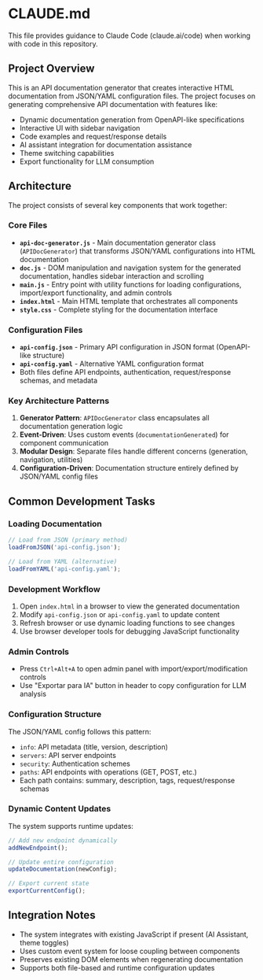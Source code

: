 # CLAUDE.md

This file provides guidance to Claude Code (claude.ai/code) when working with code in this repository.

## Project Overview

This is an API documentation generator that creates interactive HTML documentation from JSON/YAML configuration files. The project focuses on generating comprehensive API documentation with features like:

- Dynamic documentation generation from OpenAPI-like specifications
- Interactive UI with sidebar navigation
- Code examples and request/response details
- AI assistant integration for documentation assistance
- Theme switching capabilities
- Export functionality for LLM consumption

## Architecture

The project consists of several key components that work together:

### Core Files

- **`api-doc-generator.js`** - Main documentation generator class (`APIDocGenerator`) that transforms JSON/YAML configurations into HTML documentation
- **`doc.js`** - DOM manipulation and navigation system for the generated documentation, handles sidebar interaction and scrolling
- **`main.js`** - Entry point with utility functions for loading configurations, import/export functionality, and admin controls
- **`index.html`** - Main HTML template that orchestrates all components
- **`style.css`** - Complete styling for the documentation interface

### Configuration Files

- **`api-config.json`** - Primary API configuration in JSON format (OpenAPI-like structure)
- **`api-config.yaml`** - Alternative YAML configuration format
- Both files define API endpoints, authentication, request/response schemas, and metadata

### Key Architecture Patterns

1. **Generator Pattern**: `APIDocGenerator` class encapsulates all documentation generation logic
2. **Event-Driven**: Uses custom events (`documentationGenerated`) for component communication  
3. **Modular Design**: Separate files handle different concerns (generation, navigation, utilities)
4. **Configuration-Driven**: Documentation structure entirely defined by JSON/YAML config files

## Common Development Tasks

### Loading Documentation
```javascript
// Load from JSON (primary method)
loadFromJSON('api-config.json');

// Load from YAML (alternative)
loadFromYAML('api-config.yaml');
```

### Development Workflow
1. Open `index.html` in a browser to view the generated documentation
2. Modify `api-config.json` or `api-config.yaml` to update content
3. Refresh browser or use dynamic loading functions to see changes
4. Use browser developer tools for debugging JavaScript functionality

### Admin Controls
- Press `Ctrl+Alt+A` to open admin panel with import/export/modification controls
- Use "Exportar para IA" button in header to copy configuration for LLM analysis

### Configuration Structure
The JSON/YAML config follows this pattern:
- `info`: API metadata (title, version, description)
- `servers`: API server endpoints
- `security`: Authentication schemes
- `paths`: API endpoints with operations (GET, POST, etc.)
- Each path contains: summary, description, tags, request/response schemas

### Dynamic Content Updates
The system supports runtime updates:
```javascript
// Add new endpoint dynamically
addNewEndpoint();

// Update entire configuration
updateDocumentation(newConfig);

// Export current state
exportCurrentConfig();
```

## Integration Notes

- The system integrates with existing JavaScript if present (AI Assistant, theme toggles)
- Uses custom event system for loose coupling between components
- Preserves existing DOM elements when regenerating documentation
- Supports both file-based and runtime configuration updates